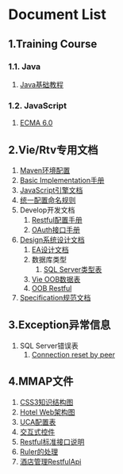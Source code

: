 # Document List

## 1.Training Course

### 1.1. Java

1. [Java基础教程](training/java/README.md)

### 1.2. JavaScript

1. [ECMA 6.0](training/js/1.ECMA6.md)

## 2.Vie/Rtv专用文档

1. [Maven环境配置](engine/maven/README.md)
2. [Basic Implementation手册](engine/impl/BASIC.md)
3. [JavaScript引擎文档](engine/impl/SCRIPT.md)
4. [统一配置命名规则](engine/impl/NAMES.md)
4. Develop开发文档
	1. [Restful配置手册](engine/ws/1.RestfulConfiguration.md)
	2. [OAuth接口手册](engine/ws/2.OAuthInterface.md)
5. [Design系统设计文档](engine/design/README.md)
	1. [EA设计文档](engine/design/system.eap)
	2. 数据库类型
		1. [SQL Server类型表](engine/design/vector/MsSQL-TypeUpdates.xlsx)
	3. [Vie OOB数据表](engine/design/vie-database.xlsx)
	4. [OOB Restful](engine/design/ws-api.xlsx)
6. [Specification规范文档](engine/spec/README.md)

## 3.Exception异常信息

1. SQL Server错误表
	1. [Connection reset by peer](exception/mssql/1.Connection-reset-by-peer.md)

## 4.MMAP文件

1. [CSS3知识结构图](mmap/1.CSS3知识结构图.mmap)
2. [Hotel Web架构图](mmap/2.Hotel-Web架构图.mmap)
3. [UCA配置表](mmap/3.UCA配置表.mmap)
4. [交互式控件](mmap/4.交互式控件.mmap)
5. [Restful标准接口说明](mmap/5.Restful标准接口说明.mmap)
6. [Ruler的处理](mmap/6.Ruler的处理.mmap)
7. [酒店管理RestfulApi](mmap/7.酒店管理RestfulApi.mmap)